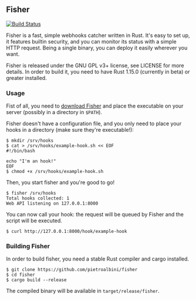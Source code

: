 ## Fisher

[![Build Status](https://travis-ci.org/pietroalbini/fisher.svg?branch=master)](https://travis-ci.org/pietroalbini/fisher)

Fisher is a fast, simple webhooks catcher written in Rust. It's easy to set
up, it features builtin security, and you can monitor its status with a simple
HTTP request. Being a single binary, you can deploy it easily wherever you
want.

Fisher is released under the GNU GPL v3+ license, see LICENSE for more details.
In order to build it, you need to have Rust 1.15.0 (currently in beta) or
greater installed.

### Usage

Fist of all, you need to [download Fisher][download] and place the executable
on your server (possibly in a directory in `$PATH`).

Fisher doesn't have a configuration file, and you only need to place your hooks
in a directory (make sure they're executable!):

```
$ mkdir /srv/hooks
$ cat > /srv/hooks/example-hook.sh << EOF
#!/bin/bash

echo "I'm an hook!"
EOF
$ chmod +x /srv/hooks/example-hook.sh
```

Then, you start fisher and you're good to go!

```
$ fisher /srv/hooks
Total hooks collected: 1
Web API listening on 127.0.0.1:8000
```

You can now call your hook: the request will be queued by Fisher and the script
will be executed.

```
$ curl http://127.0.0.1:8000/hook/example-hook
```

### Building Fisher

In order to build fisher, you need a stable Rust compiler and cargo installed.

```
$ git clone https://github.com/pietroalbini/fisher
$ cd fisher
$ cargo build --release
```

The compiled binary will be available in `target/release/fisher`.

[download]: https://files.pietroalbini.io/releases/fisher

